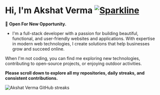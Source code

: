 # Hi, I'm Akshat Verma [![Sparkline](https://stars.medv.io/Naereen/badges.svg)](https://stars.medv.io/Naereen/badges)

💜 **Open For New Opportunity.** 
- I'm a full-stack developer with a passion for building beautiful, functional, and user-friendly websites and applications. With expertise in modern web technologies, I create solutions that help businesses grow and succeed online.

When I'm not coding, you can find me exploring new technologies, contributing to open-source projects, or enjoying outdoor activities.

**Please scroll down to explore all my repositories, daily streaks, and consistent contributions.**

![Akshat Verma GitHub streaks](https://github-readme-stats.vercel.app/api?username=akshatverma1&show_icons=true&theme=radical)

